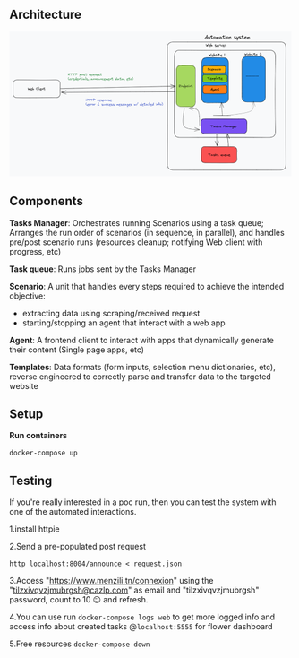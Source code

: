 
## Architecture

<p align="start">
    <img src="images/project-architecture.png" width='600'>
<p>


## Components

**Tasks Manager**: Orchestrates running Scenarios using a task queue;
 Arranges the run order of scenarios (in sequence, in parallel), 
 and handles  pre/post scenario runs (resources cleanup; notifying Web client with progress, etc)

**Task queue**: Runs jobs sent by the Tasks Manager

**Scenario**: A unit that handles every steps required to achieve the intended objective:
 - extracting data using scraping/received request
 - starting/stopping an agent that interact with a web app

**Agent**: A frontend client to interact with apps
  that dynamically generate their content (Single page apps, etc)

**Templates**: Data formats (form inputs, selection menu dictionaries, etc),
reverse engineered to correctly parse and transfer data to the targeted website 

## Setup

**Run containers**
```
docker-compose up 
```

## Testing

If you're really interested in a poc run, then you can test the system with
one of the automated interactions.

1.install httpie

2.Send a pre-populated post request

```
http localhost:8004/announce < request.json
```

3.Access "https://www.menzili.tn/connexion" using the "tilzxivqvzjmubrgsh@cazlp.com" as email and "tilzxivqvzjmubrgsh" password, count to 10 😉 and refresh.

4.You can use  run `docker-compose logs web` to get more logged info and access info about created tasks @`localhost:5555` for flower dashboard

5.Free resources `docker-compose down`